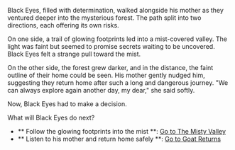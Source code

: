 Black Eyes, filled with determination, walked alongside his mother as they ventured deeper into the mysterious forest. The path split into two directions, each offering its own risks.

On one side, a trail of glowing footprints led into a mist-covered valley. The light was faint but seemed to promise secrets waiting to be uncovered. Black Eyes felt a strange pull toward the mist.

On the other side, the forest grew darker, and in the distance, the faint outline of their home could be seen. His mother gently nudged him, suggesting they return home after such a long and dangerous journey. "We can always explore again another day, my dear," she said softly.

Now, Black Eyes had to make a decision.

What will Black Eyes do next?
- ** Follow the glowing footprints into the mist **: [Go to The Misty Valley](the-misty-valley.md)
- ** Listen to his mother and return home safely **: [Go to Goat Returns](goat-returns.md)
